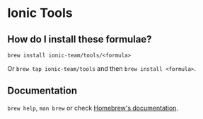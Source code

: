 # Ionic Tools

## How do I install these formulae?

`brew install ionic-team/tools/<formula>`

Or `brew tap ionic-team/tools` and then `brew install <formula>`.

## Documentation

`brew help`, `man brew` or check [Homebrew's documentation](https://docs.brew.sh).
